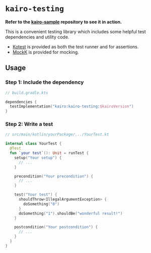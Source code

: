 # `kairo-testing`

**Refer to the [kairo-sample](https://github.com/hudson155/kairo-sample) repository to see it in action.**

This is a convenient testing library which includes some helpful test dependencies and utility code.

- [Kotest](https://kotest.io/) is provided as both the test runner and for assertions.
- [MockK](https://mockk.io/) is provided for mocking.

## Usage

### Step 1: Include the dependency

```kotlin
// build.gradle.kts

dependencies {
  testImplementation("kairo:kairo-testing:$kairoVersion")
}
```

### Step 2: Write a test

```kotlin
// src/main/kotlin/yourPackage/.../YourTest.kt

internal class YourTest {
  @Test
  fun `your test`(): Unit = runTest {
    setup("Your setup") {
      // ...
    }

    precondition("Your precondition") {
      // ...
    }

    test("Your test") {
      shouldThrow<IllegalArgumentException> {
        doSomething("0")
      }
      doSomething("1").shouldBe("wonderful result!")
    }

    postcondition("Your postcondition") {
      // ...
    }
  }
}
```
